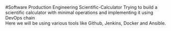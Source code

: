 #Software Production Engineering Scientific-Calculator
Trying to build a scientific calculator with minimal operations and implementing it using DevOps chain  
Here we will be using various tools like Github, Jenkins, Docker and Ansible.